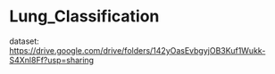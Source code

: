 # Lung_Classification
dataset: https://drive.google.com/drive/folders/142yOasEvbgyjOB3Kuf1Wukk-S4Xnl8Ff?usp=sharing
